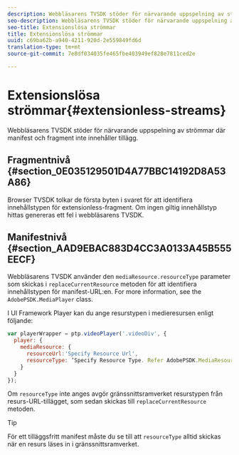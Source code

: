 ```yaml
---
description: Webbläsarens TVSDK stöder för närvarande uppspelning av strömmar där manifest och fragment inte innehåller tillägg.
seo-description: Webbläsarens TVSDK stöder för närvarande uppspelning av strömmar där manifest och fragment inte innehåller tillägg.
seo-title: Extensionslösa strömmar
title: Extensionslösa strömmar
uuid: c69ba62b-a940-4211-920d-2e559849fd6d
translation-type: tm+mt
source-git-commit: 7e8df034035fe465fbe403949ef828e7811ced2e

---
```



# Extensionslösa strömmar{#extensionless-streams}

Webbläsarens TVSDK stöder för närvarande uppspelning av strömmar där manifest och fragment inte innehåller tillägg.

## Fragmentnivå {#section_0E035129501D4A77BBC14192D8A53A86}

Browser TVSDK tolkar de första byten i svaret för att identifiera innehållstypen för extensionless-fragment. Om ingen giltig innehållstyp hittas genereras ett fel i webbläsarens TVSDK.

## Manifestnivå {#section_AAD9EBAC883D4CC3A0133A45B555EECF}

Webbläsarens TVSDK använder den `mediaResource.resourceType` parameter som skickas i `replaceCurrentResource` metoden för att identifiera innehållstypen för manifest-URL:en. For more information, see the `AdobePSDK.MediaPlayer` class.

I UI Framework Player kan du ange resurstypen i medieresursen enligt följande:

```js
var playerWrapper = ptp.videoPlayer('.videoDiv', { 
  player: { 
    mediaResource: { 
      resourceUrl:'Specify Resource Url', 
      resourceType: ‘Specify Resource Type. Refer AdobePSDK.MediaResourceType' 
    } 
  } 
}); 
```

Om `resourceType` inte anges avgör gränssnittsramverket resurstypen från resurs-URL-tillägget, som sedan skickas till `replaceCurrentResource` metoden.

>[!TIP]
>
>För ett tilläggsfritt manifest måste du se till att `resourceType` alltid skickas när en resurs läses in i gränssnittsramverket.

